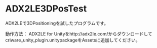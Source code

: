 ADX2LE3DPosTest
===============
ADX2LEで3DPositioningを試したプログラムです。

動作方法：
ADX2LE for Unityをhttp://adx2le.com/からダウンロードして
criware_unity_plugin.unitypackageをAssetsに追加してください。
